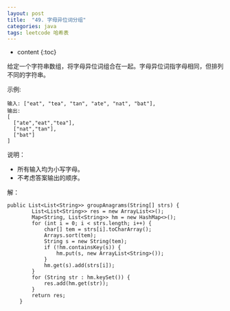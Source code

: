 ```yaml
---
layout: post
title:  "49. 字母异位词分组"
categories: java
tags: leetcode 哈希表
---
```


* content
{:toc}

<!--more-->

给定一个字符串数组，将字母异位词组合在一起。字母异位词指字母相同，但排列不同的字符串。

示例:

```
输入: ["eat", "tea", "tan", "ate", "nat", "bat"],
输出:
[
  ["ate","eat","tea"],
  ["nat","tan"],
  ["bat"]
]
```

说明：

* 所有输入均为小写字母。
* 不考虑答案输出的顺序。

解：

```
public List<List<String>> groupAnagrams(String[] strs) {
        List<List<String>> res = new ArrayList<>();
        Map<String, List<String>> hm = new HashMap<>();
        for (int i = 0; i < strs.length; i++) {
            char[] tem = strs[i].toCharArray();
            Arrays.sort(tem);
            String s = new String(tem);
            if (!hm.containsKey(s)) {
                hm.put(s, new ArrayList<String>());
            }
            hm.get(s).add(strs[i]);
        }
        for (String str : hm.keySet()) {
            res.add(hm.get(str));
        }
        return res;
    }
```